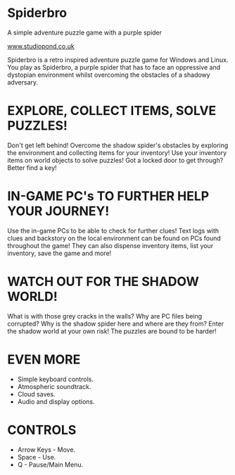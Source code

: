 # Spiderbro
A simple adventure puzzle game with a purple spider

www.studiopond.co.uk

Spiderbro is a retro inspired adventure puzzle game for Windows and Linux. You play as Spiderbro, a purple spider that has to face an oppressive and dystopian environment whilst overcoming the obstacles of a shadowy adversary.

# EXPLORE, COLLECT ITEMS, SOLVE PUZZLES!
Don't get left behind! Overcome the shadow spider's obstacles by exploring the environment and collecting items for your inventory! Use your inventory items on world objects to solve puzzles! Got a locked door to get through? Better find a key!

# IN-GAME PC's TO FURTHER HELP YOUR JOURNEY!
Use the in-game PCs to be able to check for further clues! Text logs with clues and backstory on the local environment can be found on PCs found throughout the game! They can also dispense inventory items, list your inventory, save the game and more!

# WATCH OUT FOR THE SHADOW WORLD!
What is with those grey cracks in the walls? Why are PC files being corrupted? Why is the shadow spider here and where are they from? Enter the shadow world at your own risk! The puzzles are bound to be harder!

# EVEN MORE
- Simple keyboard controls.
- Atmospheric soundtrack.
- Cloud saves.
- Audio and display options.

# CONTROLS
- Arrow Keys - Move.
- Space - Use.
- Q - Pause/Main Menu.
